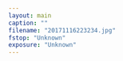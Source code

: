 ```yaml
---
layout: main
caption: ""
filename: "20171116223234.jpg"
fstop: "Unknown"
exposure: "Unknown"
---
```

